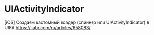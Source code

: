 #  UIActivityIndicator

[iOS] Создаем кастомный лоадер (спиннер или UIActivityIndicator) в UIKit
https://habr.com/ru/articles/658083/
